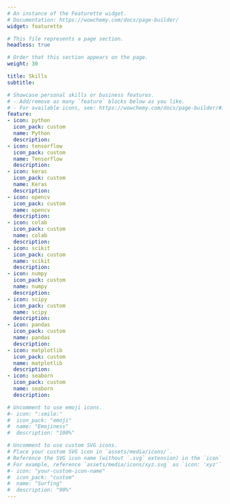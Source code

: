 ```yaml
---
# An instance of the Featurette widget.
# Documentation: https://wowchemy.com/docs/page-builder/
widget: featurette

# This file represents a page section.
headless: true

# Order that this section appears on the page.
weight: 30

title: Skills
subtitle:

# Showcase personal skills or business features.
# - Add/remove as many `feature` blocks below as you like.
# - For available icons, see: https://wowchemy.com/docs/page-builder/#icons
feature:
- icon: python
  icon_pack: custom
  name: Python
  description:
- icon: tensorflow
  icon_pack: custom
  name: Tensorflow
  description:
- icon: keras
  icon_pack: custom
  name: Keras
  description:
- icon: opencv
  icon_pack: custom
  name: opencv
  description:
- icon: colab
  icon_pack: custom
  name: colab
  description:
- icon: scikit
  icon_pack: custom
  name: scikit
  description:
- icon: numpy
  icon_pack: custom
  name: numpy
  description:
- icon: scipy
  icon_pack: custom
  name: scipy
  description:
- icon: pandas
  icon_pack: custom
  name: pandas
  description:
- icon: matplotlib
  icon_pack: custom
  name: matplotlib
  description:
- icon: seaborn
  icon_pack: custom
  name: seaborn
  description:

# Uncomment to use emoji icons.
#- icon: ":smile:"
#  icon_pack: "emoji"
#  name: "Emojiness"
#  description: "100%"  

# Uncomment to use custom SVG icons.
# Place your custom SVG icon in `assets/media/icons/`.
# Reference the SVG icon name (without `.svg` extension) in the `icon` field.
# For example, reference `assets/media/icons/xyz.svg` as `icon: 'xyz'`
#- icon: "your-custom-icon-name"
#  icon_pack: "custom"
#  name: "Surfing"
#  description: "90%"
---
```

